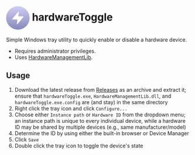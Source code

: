 # <img src="Resources/AppIcon.svg" height="64" valign="middle" /> hardwareToggle
Simple Windows tray utility to quickly enable or disable a hardware device.
* Requires administrator privileges.
* Uses [HardwareManagementLib](https://github.com/EncryptedCurse/HardwareManagementLib).


## Usage
1. Download the latest release from [Releases](https://github.com/EncryptedCurse/hardwareToggle/releases) as an archive and extract it; ensure that `hardwareToggle.exe`, `HardwareManagementLib.dll`, and `hardwareToggle.exe.config` are (and stay) in the same directory
2. Right click the tray icon and click `Configure...`
3. Choose either `Instance path` or `Hardware ID` from the dropdown menu; an instance path is unique to every individual device, while a hardware ID may be shared by multiple devices (e.g., same manufacturer/model)
4. Determine the ID by using either the built-in browser or Device Manager
5. Click `Save`
6. Double click the tray icon to toggle the device's state
